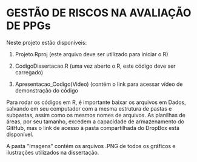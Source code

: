 # GESTÃO DE RISCOS NA AVALIAÇÃO DE PPGs

Neste projeto estão disponíveis:

1. Projeto.Rproj (este arquivo deve ser utilizado para iniciar o R)
  
2. CodigoDissertacao.R (uma vez aberto o R, este código deve ser carregado)
  
3. Apresentacao_Codigo(Video) (contém o link para acessar vídeo de demonstração do código
 
Para rodar os códigos em R, é importante baixar os arquivos em Dados, salvando em seu computador com a mesma estrutura de pastas e subpastas, assim como os mesmos nomes de arquivos. As planilhas de áreas, por seu tamanho, excedem a capacidade de armazenamento do GitHub, mas o link de acesso à pasta compartilhada do DropBox está disponível.

A pasta "Imagens" contém os arquivos .PNG de todos os gráficos e ilustrações utilizados na dissertação.
